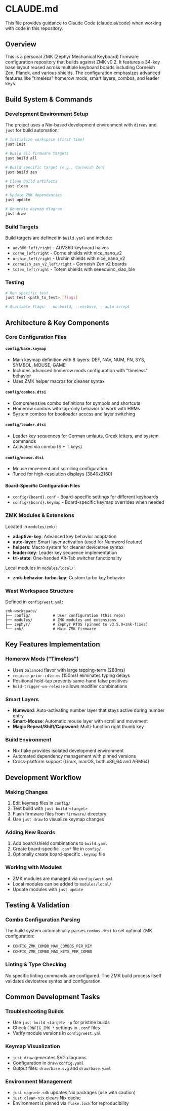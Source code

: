 # CLAUDE.md

This file provides guidance to Claude Code (claude.ai/code) when working with code in this repository.

## Overview

This is a personal ZMK (Zephyr Mechanical Keyboard) firmware configuration repository that builds against ZMK v0.2. It features a 34-key base layout reused across multiple keyboard boards including Corneish Zen, Planck, and various shields. The configuration emphasizes advanced features like "timeless" homerow mods, smart layers, combos, and leader keys.

## Build System & Commands

### Development Environment Setup
The project uses a Nix-based development environment with `direnv` and `just` for build automation:

```bash
# Initialize workspace (first time)
just init

# Build all firmware targets
just build all

# Build specific target (e.g., Corneish Zen)
just build zen

# Clean build artifacts
just clean

# Update ZMK dependencies
just update

# Generate keymap diagram
just draw
```

### Build Targets
Build targets are defined in `build.yaml` and include:
- `adv360_left/right` - ADV360 keyboard halves
- `corne_left/right` - Corne shields with nice_nano_v2
- `urchin_left/right` - Urchin shields with nice_nano_v2
- `corneish_zen_v2_left/right` - Corneish Zen v2 boards
- `totem_left/right` - Totem shields with seeeduino_xiao_ble

### Testing
```bash
# Run specific test
just test <path_to_test> [flags]

# Available flags: --no-build, --verbose, --auto-accept
```

## Architecture & Key Components

### Core Configuration Files

#### `config/base.keymap`
- Main keymap definition with 8 layers: DEF, NAV, NUM, FN, SYS, SYMBOL, MOUSE, GAME
- Includes advanced homerow mods configuration with "timeless" behavior
- Uses ZMK helper macros for cleaner syntax

#### `config/combos.dtsi`
- Comprehensive combo definitions for symbols and shortcuts
- Homerow combos with tap-only behavior to work with HRMs
- System combos for bootloader access and layer switching

#### `config/leader.dtsi`
- Leader key sequences for German umlauts, Greek letters, and system commands
- Activated via combo (S + T keys)

#### `config/mouse.dtsi`
- Mouse movement and scrolling configuration
- Tuned for high-resolution displays (3840x2160)

#### Board-Specific Configuration Files
- `config/{board}.conf` - Board-specific settings for different keyboards
- `config/{board}.keymap` - Board-specific keymap overrides when needed

### ZMK Modules & Extensions
Located in `modules/zmk/`:
- **adaptive-key**: Advanced key behavior adaptation
- **auto-layer**: Smart layer activation (used for Numword feature)
- **helpers**: Macro system for cleaner devicetree syntax
- **leader-key**: Leader key sequence implementation
- **tri-state**: One-handed Alt-Tab switcher functionality

Local modules in `modules/local/`:
- **zmk-behavior-turbo-key**: Custom turbo key behavior

### West Workspace Structure
Defined in `config/west.yml`:
```
zmk-workspace/
├── config/          # User configuration (this repo)
├── modules/         # ZMK modules and extensions  
├── zephyr/          # Zephyr RTOS (pinned to v3.5.0+zmk-fixes)
└── zmk/             # Main ZMK firmware
```

## Key Features Implementation

### Homerow Mods ("Timeless")
- Uses `balanced` flavor with large tapping-term (280ms)
- `require-prior-idle-ms` (150ms) eliminates typing delays
- Positional hold-tap prevents same-hand false positives
- `hold-trigger-on-release` allows modifier combinations

### Smart Layers
- **Numword**: Auto-activating number layer that stays active during number entry
- **Smart-Mouse**: Automatic mouse layer with scroll and movement
- **Magic Repeat/Shift/Capsword**: Multi-function right thumb key

### Build Environment
- Nix flake provides isolated development environment
- Automated dependency management with pinned versions
- Cross-platform support (Linux, macOS, both x86_64 and ARM64)

## Development Workflow

### Making Changes
1. Edit keymap files in `config/`
2. Test build with `just build <target>`
3. Flash firmware files from `firmware/` directory
4. Use `just draw` to visualize keymap changes

### Adding New Boards
1. Add board/shield combinations to `build.yaml`
2. Create board-specific `.conf` file in `config/`
3. Optionally create board-specific `.keymap` file

### Working with Modules
- ZMK modules are managed via `config/west.yml`
- Local modules can be added to `modules/local/`
- Update modules with `just update`

## Testing & Validation

### Combo Configuration Parsing
The build system automatically parses `combos.dtsi` to set optimal ZMK configuration:
- `CONFIG_ZMK_COMBO_MAX_COMBOS_PER_KEY`
- `CONFIG_ZMK_COMBO_MAX_KEYS_PER_COMBO`

### Linting & Type Checking
No specific linting commands are configured. The ZMK build process itself validates devicetree syntax and configuration.

## Common Development Tasks

### Troubleshooting Builds
- Use `just build <target> -p` for pristine builds
- Check `CONFIG_ZMK_*` settings in `.conf` files
- Verify module versions in `config/west.yml`

### Keymap Visualization
- `just draw` generates SVG diagrams
- Configuration in `draw/config.yaml`
- Output files: `draw/base.svg` and `draw/base.yaml`

### Environment Management  
- `just upgrade-sdk` updates Nix packages (use with caution)
- `just clean-nix` clears Nix cache
- Environment is pinned via `flake.lock` for reproducibility